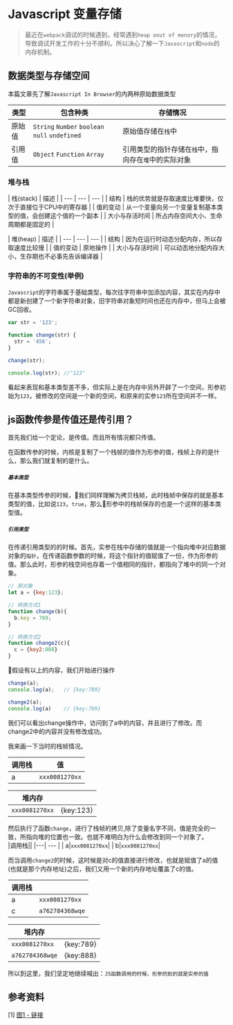 # Javascript 变量存储

> 最近在`webpack`调试的时候遇到，经常遇到`heap oout of menory`的情况，导致调试开发工作的十分不顺利。所以决心了解一下`Javascript`和`node`的内存机制。

## 数据类型与存储空间
本篇文章先了解`Javascript In Browser`的内两种原始数据类型

| 类型 | 包含种类 | 存储情况 |
| --- | --- | --- |
| 原始值 | `String` `Number` `boolean` `null` `undefined` | 原始值存储在`栈`中    |
| 引用值 | `Object`  `Function` `Array` | 引用类型的指针存储在`栈`中，指向存在`堆`中的实际对象    |

### 堆与栈
| 栈(stack) | 描述 |
| --- | --- | --- |
| 结构 | 栈的优势就是存取速度比堆要快，仅次于直接位于CPU中的寄存器 |
| 值的变动 | 从一个变量向另一个变量复制基本类型的值，会创建这个值的一个副本 |
| 大小与存活时间 | 所占内存空间大小、生命周期都是固定的 |

| 堆(heap) | 描述 |
| --- | --- | --- |
| 结构 | 因为在运行时动态分配内存，所以存取速度比较慢 |
| 值的变动 | 原地操作 |
| 大小与存活时间 | 可以动态地分配内存大小，生存期也不必事先告诉编译器 |

### 字符串的不可变性(举例)       
`Javascript`的字符串属于基础类型，每次往字符串中加添加内容，其实在内存中都是新创建了一个新字符串对象，旧字符串对象短时间也还在内存中，但马上会被GC回收。    
     
```js
var str = '123';

function change(str) {
  str = '456';
}

change(str);

console.log(str); //"123"
```
看起来表现和基本类型差不多，但实际上是在内存中另外开辟了一个空间，形参初始为`123`，被修改的空间是一个新的空间，和原来的实参`123`所在空间并不一样。 

## js函数传参是传值还是传引用？
首先我们给一个定论，是传值。而且所有情况都只传值。 

在函数传参的时候，内核是复制了一个栈帧的值作为形参的值，栈帧上存的是什么，那么我们就复制的是什么。    

##### `基本类型`     
在基本类型传参的时候，我们同样理解为拷贝栈帧，此时栈帧中保存的就是基本类型的值，比如说`123`，`true`，那么形参中的栈帧保存的也是一个这样的基本类型值。    

##### `引用类型`     
在传递引用类型的的时候。首先，实参在栈中存储的值就是一个指向堆中对应数据对象的`指针`，在传递函数参数的时候，将这个指针的值赋值了一份，作为形参的值。那么此时，形参的栈空间也存着一个值相同的指针，都指向了堆中的同一个对象。     
```js
// 原对象
let a = {key:123};

// 转换方式1
function change(b){
  b.key = 789;
}

// 转换方式2
function change2(c){
  c = {key2:888}
}
```
假设有以上的内容，我们开始进行操作
```js
change(a);     
console.log(a);   // {key:789}

change2(a);  
console.log(a)    // {key:789}
```
我们可以看出change操作中，访问到了a中的内容，并且进行了修改。而change2中的内容并没有修改成功。   

我来画一下当时的栈帧情况。        

|调用栈| 值 |
|---| --- |
| a|`xxx0081270xx`| 

|堆内存||
|---|--|
| `xxx0081270xx` |{key:123}|  

然后执行了函数`change`，进行了栈帧的拷贝,除了变量名字不同，值是完全的一致，所指向堆的位置也一致。也就不难明白为什么会修改到同一个对象了。                             
|调用栈||
|---| --- |
| a|`xxx0081270xx`| 
| b|`xxx0081270xx`|              

而当调用`change2`的时候，这时候是对c的值直接进行修改，也就是赋值了a的值(也就是那个内存地址)之后，我们又用一个新的内存地址覆盖了c的值。         

|调用栈||
|---| --- |
| a|`xxx0081270xx`| 
| c|`a762784368wqe`|              

|堆内存||
|---|--|
| `xxx0081270xx` |{key:789}|  
| `a762784368wqe` |{key:888}|     

所以到这里，我们坚定地继续喊出：`JS函数调用的时候，形参的到的就是实参的值`     


## 参考资料
[1] [图1 - 链接](https://blog.csdn.net/pingfan592/article/details/55189622)


<!-- ## 类型判断
想要确定一个值是哪种`基本类型`，可以使用`typeof`运算符
```js
typeof(123) // "number"
typeof("aaa") // "string"
typeof({})  // "object"
typeof([])  // "object"
typeof(function(){}) //"function"
```
想确定一个值是那种引用类型可以使用`instanceof`操作符
```js
function Q(){}
let qqq = new Q();
// 判断 qqq 是实例对象
qqq instanceof Q; // true
qqq instanceof Object // true
qqq instanceof Function // false
qqq instanceof Array // false
```
### 实例与比较
```js
var a1 = 0;   // 变量对象
var a2 = 'this is string'; // 变量对象
var a3 = null; // 变量对象

var b = { m: 20 }; // 变量b存在于变量对象中，{m: 20} 作为对象存在于堆内存中
var c = [1, 2, 3]; // 变量c存在于变量对象中，[1, 2, 3] 作为对象存在于堆内存中
```
![](/blog_assets/stack_heap.png)
<div style="text-align:center;">变量对象与堆内存(图①)</div> -->
